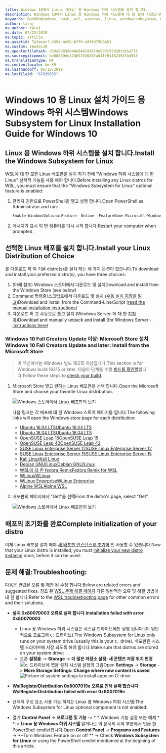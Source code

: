 ```yaml
---
title: Windows 10에서 Linux (WSL) 용 Windows 하위 시스템을 설치 합니다.
description: Windows 10에서 Linux 용 Windows 하위 시스템에 대 한 설치 지침입니다.
keywords: BashOnWindows, bash, wsl, windows, linux, windowssubsystem, ubuntu, debian, suse, windows 10 용 windows 하위 시스템에 설치
author: taraj
ms.author: taraj
ms.date: 07/23/2018
ms.topic: article
ms.assetid: 7afaeacf-435a-4e58-bff0-a9f0d75b8a51
ms.custom: seodec18
ms.openlocfilehash: d30a5883d648e084193659e997c55d203eb5a735
ms.sourcegitcommit: bb88269eb37405192625fa81ff91162393fb491f
ms.translationtype: MT
ms.contentlocale: ko-KR
ms.lasthandoff: 06/12/2019
ms.locfileid: "67035055"
---
```

# <a name="windows-subsystem-for-linux-installation-guide-for-windows-10"></a><span data-ttu-id="1e358-104">Windows 10 용 Linux 설치 가이드 용 Windows 하위 시스템</span><span class="sxs-lookup"><span data-stu-id="1e358-104">Windows Subsystem for Linux Installation Guide for Windows 10</span></span>

## <a name="install-the-windows-subsystem-for-linux"></a><span data-ttu-id="1e358-105">Linux 용 Windows 하위 시스템을 설치 합니다.</span><span class="sxs-lookup"><span data-stu-id="1e358-105">Install the Windows Subsystem for Linux</span></span>

<span data-ttu-id="1e358-106">WSL에 대 한 모든 Linux 배포판을 설치 하기 전에 "Windows 하위 시스템에 대 한 Linux" 선택적 기능을 사용 해야 합니다.</span><span class="sxs-lookup"><span data-stu-id="1e358-106">Before installing any Linux distros for WSL, you must ensure that the "Windows Subsystem for Linux" optional feature is enabled:</span></span>

1. <span data-ttu-id="1e358-107">관리자 권한으로 PowerShell을 열고 실행 합니다.</span><span class="sxs-lookup"><span data-stu-id="1e358-107">Open PowerShell as Administrator and run:</span></span>
    ```powershell
    Enable-WindowsOptionalFeature -Online -FeatureName Microsoft-Windows-Subsystem-Linux
    ```

2. <span data-ttu-id="1e358-108">메시지가 표시 되 면 컴퓨터를 다시 시작 합니다.</span><span class="sxs-lookup"><span data-stu-id="1e358-108">Restart your computer when prompted.</span></span>

## <a name="install-your-linux-distribution-of-choice"></a><span data-ttu-id="1e358-109">선택한 Linux 배포를 설치 합니다.</span><span class="sxs-lookup"><span data-stu-id="1e358-109">Install your Linux Distribution of Choice</span></span>
<span data-ttu-id="1e358-110">를 다운로드 하 여 기본 distro(s)를 설치 하는 세 가지 옵션이 있습니다.</span><span class="sxs-lookup"><span data-stu-id="1e358-110">To download and install your preferred distro(s), you have three choices:</span></span>
1. <span data-ttu-id="1e358-111">(아래 참조) Windows 스토어에서 다운로드 및 설치</span><span class="sxs-lookup"><span data-stu-id="1e358-111">Download and install from the Windows Store (see below)</span></span>
1. <span data-ttu-id="1e358-112">Command 명령줄/스크립트에서 다운로드 및 설치 ([수동 설치 지침을 읽고](install-manual.md))</span><span class="sxs-lookup"><span data-stu-id="1e358-112">Download and install from the Command-Line/Script ([read the manual installation instructions](install-manual.md))</span></span>
1. <span data-ttu-id="1e358-113">다운로드 하 고 수동으로 풀고 설치 (Windows Server-에 대 한 [지침이](install-on-server.md))</span><span class="sxs-lookup"><span data-stu-id="1e358-113">Download and manually unpack and install (for Windows Server - [instructions here](install-on-server.md))</span></span>

### <a name="windows-10-fall-creators-update-and-later-install-from-the-microsoft-store"></a><span data-ttu-id="1e358-114">Windows 10 Fall Creators Update 이상: Microsoft Store 설치</span><span class="sxs-lookup"><span data-stu-id="1e358-114">Windows 10 Fall Creators Update and later: Install from the Microsoft Store</span></span>

> <span data-ttu-id="1e358-115">이 섹션에서는 Windows 빌드 16215 이상입니다.</span><span class="sxs-lookup"><span data-stu-id="1e358-115">This section is for Windows build 16215 or later.</span></span>  <span data-ttu-id="1e358-116">다음이 단계를 수행 [빌드를 확인할](troubleshooting.md#check-your-build-number)합니다.</span><span class="sxs-lookup"><span data-stu-id="1e358-116">Follow these steps to [check your build](troubleshooting.md#check-your-build-number).</span></span> 

1. <span data-ttu-id="1e358-117">Microsoft Store 열고 원하는 Linux 배포판을 선택 합니다.</span><span class="sxs-lookup"><span data-stu-id="1e358-117">Open the Microsoft Store and choose your favorite Linux distribution.</span></span>

    ![Windows 스토어에서 Linux 배포판의 보기](media/store.png)

    <span data-ttu-id="1e358-119">다음 링크는 각 배포에 대 한 Windows 스토어 페이지를 엽니다.</span><span class="sxs-lookup"><span data-stu-id="1e358-119">The following links will open the Windows store page for each distribution:</span></span>

    * [<span data-ttu-id="1e358-120">Ubuntu 16.04 LTS</span><span class="sxs-lookup"><span data-stu-id="1e358-120">Ubuntu 16.04 LTS</span></span>](https://www.microsoft.com/store/apps/9pjn388hp8c9)
    * [<span data-ttu-id="1e358-121">Ubuntu 18.04 LTS</span><span class="sxs-lookup"><span data-stu-id="1e358-121">Ubuntu 18.04 LTS</span></span>](https://www.microsoft.com/store/apps/9N9TNGVNDL3Q)
    * [<span data-ttu-id="1e358-122">OpenSUSE Leap 15</span><span class="sxs-lookup"><span data-stu-id="1e358-122">OpenSUSE Leap 15</span></span>](https://www.microsoft.com/store/apps/9n1tb6fpvj8c)
    * [<span data-ttu-id="1e358-123">OpenSUSE Leap 42</span><span class="sxs-lookup"><span data-stu-id="1e358-123">OpenSUSE Leap 42</span></span>](https://www.microsoft.com/store/apps/9njvjts82tjx)
    * [<span data-ttu-id="1e358-124">SUSE Linux Enterprise Server 12</span><span class="sxs-lookup"><span data-stu-id="1e358-124">SUSE Linux Enterprise Server 12</span></span>](https://www.microsoft.com/store/apps/9p32mwbh6cns)
    * [<span data-ttu-id="1e358-125">SUSE Linux Enterprise Server 15</span><span class="sxs-lookup"><span data-stu-id="1e358-125">SUSE Linux Enterprise Server 15</span></span>](https://www.microsoft.com/store/apps/9pmw35d7fnlx)
    * [<span data-ttu-id="1e358-126">Kali Linux</span><span class="sxs-lookup"><span data-stu-id="1e358-126">Kali Linux</span></span>](https://www.microsoft.com/store/apps/9PKR34TNCV07)
    * [<span data-ttu-id="1e358-127">Debian GNU/Linux</span><span class="sxs-lookup"><span data-stu-id="1e358-127">Debian GNU/Linux</span></span>](https://www.microsoft.com/store/apps/9MSVKQC78PK6)
    * [<span data-ttu-id="1e358-128">WSL에 대 한 fedora Remix</span><span class="sxs-lookup"><span data-stu-id="1e358-128">Fedora Remix for WSL</span></span>](https://www.microsoft.com/store/apps/9n6gdm4k2hnc)
    * [<span data-ttu-id="1e358-129">WLinux</span><span class="sxs-lookup"><span data-stu-id="1e358-129">WLinux</span></span>](https://www.microsoft.com/store/apps/9NV1GV1PXZ6P)
    * [<span data-ttu-id="1e358-130">WLinux Enterprise</span><span class="sxs-lookup"><span data-stu-id="1e358-130">WLinux Enterprise</span></span>](https://www.microsoft.com/store/apps/9N8LP0X93VCP)
    * [<span data-ttu-id="1e358-131">Alpine WSL</span><span class="sxs-lookup"><span data-stu-id="1e358-131">Alpine WSL</span></span>](https://www.microsoft.com/store/apps/9p804crf0395)

1. <span data-ttu-id="1e358-132">배포판의 페이지에서 "Get"을 선택</span><span class="sxs-lookup"><span data-stu-id="1e358-132">From the distro's page, select "Get"</span></span>

    ![Windows 스토어에서 Linux 배포판의 보기](media/UbuntuStore.png)

## <a name="complete-initialization-of-your-distro"></a><span data-ttu-id="1e358-134">배포의 초기화를 완료</span><span class="sxs-lookup"><span data-stu-id="1e358-134">Complete initialization of your distro</span></span>
<span data-ttu-id="1e358-135">이제 Linux 배포를 설치 해야 [새 배포판 인스턴스를 초기화](initialize-distro.md) 번 사용할 수 있습니다.</span><span class="sxs-lookup"><span data-stu-id="1e358-135">Now that your Linux distro is installed, you must [initialize your new distro instance](initialize-distro.md) once, before it can be used.</span></span>

## <a name="troubleshooting"></a><span data-ttu-id="1e358-136">문제 해결:</span><span class="sxs-lookup"><span data-stu-id="1e358-136">Troubleshooting:</span></span> 

<span data-ttu-id="1e358-137">다음은 관련된 오류 및 제안 된 수정 합니다.</span><span class="sxs-lookup"><span data-stu-id="1e358-137">Below are related errors and suggested fixes.</span></span> <span data-ttu-id="1e358-138">참조 된 [WSL 문제 해결 페이지](troubleshooting.md) 다른 일반적인 오류 및 해결 방법에 대 한 합니다.</span><span class="sxs-lookup"><span data-stu-id="1e358-138">Refer to the [WSL troubleshooting page](troubleshooting.md) for other common errors and their solutions.</span></span>

* <span data-ttu-id="1e358-139">**설치 0x80070003 오류로 실패 합니다.**</span><span class="sxs-lookup"><span data-stu-id="1e358-139">**Installation failed with error 0x80070003**</span></span>
    * <span data-ttu-id="1e358-140">Linux 용 Windows 하위 시스템은 시스템 드라이브에만 실행 됩니다 (이 일반적으로 프로그램 `C:` 드라이브).</span><span class="sxs-lookup"><span data-stu-id="1e358-140">The Windows Subsystem for Linux only runs on your system drive (usually this is your `C:` drive).</span></span> <span data-ttu-id="1e358-141">배포판은 시스템 드라이브에 저장 되도록 해야 합니다.</span><span class="sxs-lookup"><span data-stu-id="1e358-141">Make sure that distros are stored on your system drive:</span></span>  
    * <span data-ttu-id="1e358-142">오픈 **설정을** -> **Storage** -> **더 많은 저장소 설정: 새 콘텐츠 저장 위치 변경**
    ![c: 드라이브에 앱을 설치 시스템 설정의 그림](media/AppStorage.png)</span><span class="sxs-lookup"><span data-stu-id="1e358-142">Open **Settings** -> **Storage** -> **More Storage Settings: Change where new content is saved**
![Picture of system settings to install apps on C: drive](media/AppStorage.png)</span></span>
    
    
 * <span data-ttu-id="1e358-143">**WslRegisterDistribution 0x8007019e 오류로 인해 실패 했습니다**</span><span class="sxs-lookup"><span data-stu-id="1e358-143">**WslRegisterDistribution failed with error 0x8007019e**</span></span>   
  * <span data-ttu-id="1e358-144">선택적 구성 요소 사용 가능 하지는 Linux 용 Windows 하위 시스템:</span><span class="sxs-lookup"><span data-stu-id="1e358-144">The Windows Subsystem for Linux optional component is not enabled:</span></span> 
   * <span data-ttu-id="1e358-145">열기 **Control Panel** -> **프로그램 및 기능** -> \* \* Windows 기능 설정 또는 해제 \* \*-> **Linux 용 Windows 하위 시스템** 알거나는 이 문서의 시작 부분에서 언급 한 PowerShell cmdlet입니다.</span><span class="sxs-lookup"><span data-stu-id="1e358-145">Open **Control Panel** -> **Programs and Features** -> \*\*Turn Windows Feature on or off \*\* -> Check **Windows Subsystem for Linux** or using the PowerShell cmdlet mentioned at the begining of this article.</span></span>
